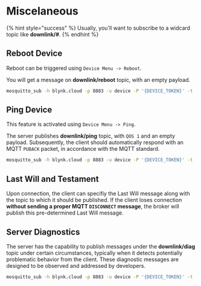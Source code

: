 # Miscelaneous

{% hint style="success" %}
Usually, you'll want to subscribe to a widcard topic like **downlink/#**.
{% endhint %}

## Reboot Device

Reboot can be triggered using `Device Menu -> Reboot`.

You will get a message on **downlink/reboot** topic, with an empty payload.

```bash
mosquitto_sub -h blynk.cloud -p 8883 -u device -P '{DEVICE_TOKEN}' -t 'downlink/reboot'
```

## Ping Device

This feature is activated using `Device Menu -> Ping`.

The server publishes **downlink/ping** topic, with `QOS 1` and an empty payload. Subsequently, the client should automatically respond with an MQTT `PUBACK` packet, in accordance with the MQTT standard.

```bash
mosquitto_sub -h blynk.cloud -p 8883 -u device -P '{DEVICE_TOKEN}' -t 'downlink/ping'
```

## Last Will and Testament

Upon connection, the client can specifiy the Last Will message along with the topic to which it should be published. If the client loses connection **without sending a proper MQTT `DISCONNECT` message**, the broker will publish this pre-determined Last Will message.

## Server Diagnostics

The server has the capability to publish messages under the **downlink/diag** topic under certain circumstances, typically when it detects potentially problematic behavior from the client. These diagnostic messages are designed to be observed and addressed by developers.

```bash
mosquitto_sub -h blynk.cloud -p 8883 -u device -P '{DEVICE_TOKEN}' -t 'downlink/diag'
```
